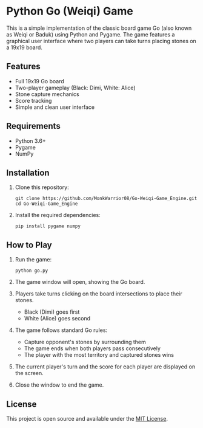 # Python Go (Weiqi) Game

This is a simple implementation of the classic board game Go (also known as Weiqi or Baduk) using Python and Pygame. The game features a graphical user interface where two players can take turns placing stones on a 19x19 board.

## Features

- Full 19x19 Go board
- Two-player gameplay (Black: Dimi, White: Alice)
- Stone capture mechanics
- Score tracking
- Simple and clean user interface

## Requirements

- Python 3.6+
- Pygame
- NumPy

## Installation

1. Clone this repository:
   ```
   git clone https://github.com/MonkWarrior08/Go-Weiqi-Game_Engine.git
   cd Go-Weiqi-Game_Engine
   ```

2. Install the required dependencies:
   ```
   pip install pygame numpy
   ```

## How to Play

1. Run the game:
   ```
   python go.py
   ```

2. The game window will open, showing the Go board.

3. Players take turns clicking on the board intersections to place their stones.
   - Black (Dimi) goes first
   - White (Alice) goes second

4. The game follows standard Go rules:
   - Capture opponent's stones by surrounding them
   - The game ends when both players pass consecutively
   - The player with the most territory and captured stones wins

5. The current player's turn and the score for each player are displayed on the screen.

6. Close the window to end the game.


## License

This project is open source and available under the [MIT License](LICENSE).

